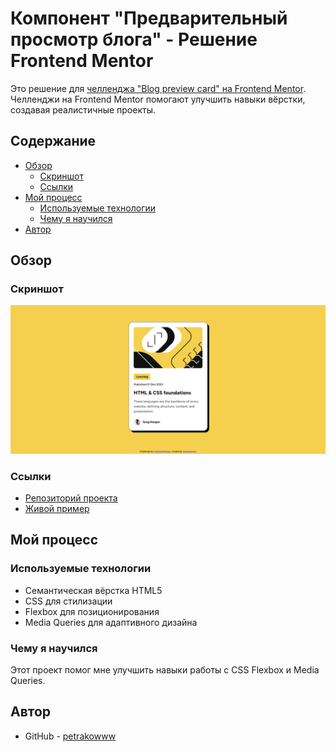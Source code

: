 # Компонент "Предварительный просмотр блога" - Решение Frontend Mentor

Это решение
для [челленджа "Blog preview card" на Frontend Mentor](https://www.frontendmentor.io/challenges/blog-preview-card-ryaPeF6q).
Челленджи на Frontend Mentor помогают улучшить навыки вёрстки, создавая реалистичные проекты.

## Содержание

- [Обзор](#обзор)
    - [Скриншот](#скриншот)
    - [Ссылки](#ссылки)
- [Мой процесс](#мой-процесс)
    - [Используемые технологии](#используемые-технологии)
    - [Чему я научился](#чему-я-научился)
- [Автор](#автор)

## Обзор

### Скриншот

![Предварительный просмотр](./assets/preview/img.png)

### Ссылки

- [Репозиторий проекта](https://github.com/Petrakoow/FrontendMentorBlogPreviewCard)
- [Живой пример](https://ваш-сайт.github.io/FrontendMentorProjects)

## Мой процесс

### Используемые технологии

- Семантическая вёрстка HTML5
- CSS для стилизации
- Flexbox для позиционирования
- Media Queries для адаптивного дизайна

### Чему я научился

Этот проект помог мне улучшить навыки работы с CSS Flexbox и Media Queries.

## Автор

- GitHub - [petrakowww](https://github.com/petrakowww)